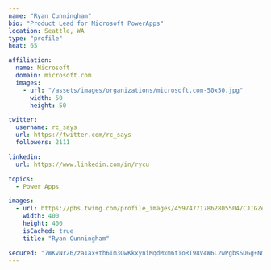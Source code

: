 ```yaml
---
name: "Ryan Cunningham"
bio: "Product Lead for Microsoft PowerApps"
location: Seattle, WA
type: "profile"
heat: 65

affiliation:
  name: Microsoft
  domain: microsoft.com
  images:
    - url: "/assets/images/organizations/microsoft.com-50x50.jpg"
      width: 50
      height: 50

twitter:
  username: rc_says
  url: https://twitter.com/rc_says
  followers: 2111

linkedin:
  url: https://www.linkedin.com/in/rycu

topics:
  - Power Apps

images:
  - url: https://pbs.twimg.com/profile_images/459747717862805504/CJIGZejd_400x400.png
    width: 400
    height: 400
    isCached: true
    title: "Ryan Cunningham"

secured: "7WKvNr26/za1ax+th6Im3GwKkxyniMqdMxm6tToRT98V4W6L2wPgbsSOGg+Nm8Wk4BRcvwOXd9yIebz6v9rq5/JDqh53KhtntQrtXVcgv9UxxBQ1rFlNwIwKmqdkCaPu9SGnIviZDHTouvjGpU2pY74Lzd0Ilt60R2Yq59x12vPLvpSsz8+b2IjKv+aUCQ19l0P5jYr74L6A9RTwwFtVweobCAPvv3cwPShHOH2YZg/PCQpVwCkL6vQ19v5yFKl/9ASfPccxjUEYAzAKpIy8ejY1X9gSBkNXsmbI4OO8gT1qzfPPIqvLaOS5LaOb5s7FWTlNLNFz7VkYANqROhR1MOQIkohXF6GO+G/55xu4iGV36bZbPmmhnoW1THAF65/VWCxySkMKP80KiQNUW+JOuckgBkWk2vZZj6I5BqR5qiQ=;qqKniStgD9yQkcDlbmB26g=="
---
```


